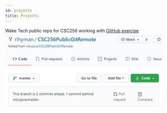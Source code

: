 ```yaml
---
id: projects
title: Projects
---
```

Wake Tech public repo for CSC256 working with [GitHub exercise](https://github.com/rlhyman/CSC256PublicGitRemote)
![screenshot of github repository](./assets/techport.JPG)
